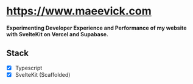# https://www.maeevick.com


__Experimenting Developer Experience and Performance of my website with SvelteKit on Vercel and Supabase.__


## Stack
- [x] Typescript
- [x] SvelteKit (Scaffolded)